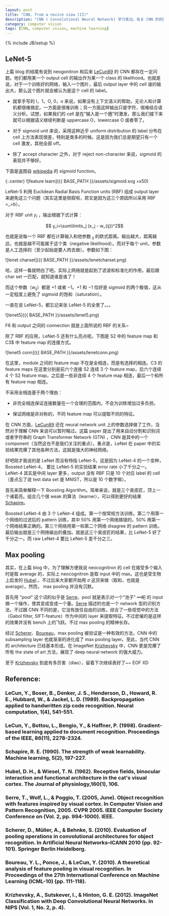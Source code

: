```yaml
---
layout: post
title: "CNN, from a novice view (II)"
description: "CNN ( Convolutional Neural Network) 学习笔记。有关 CNN 的的历史，发展。CNN 结构的解析。LeNet-5，neocognitron 等例子。"
category: computer vision
tags: [CNN, computer vision, machine learning]
---
```

{% include JB/setup %}

## LeNet-5
上篇 blog 的结尾有说到 neogonitron 和后来 [LeCun89](#LeCun89) 的 CNN 都存在一定问题。他们都用某一个 output cell 的输出作为某一个 class 的 likelihood。也就是说，对于一个训练好的网络，输入一个图片，最后 output layer 中的 cell 谁的输出大，那么这个图片就会被认为是这个 cell 的 label。

* 就拿手写的 l，1，O, 0，o 来说，如果没有上下文语义的帮助，无论人和计算机都很难搞定。一方面是很难训练；另一方面这样输出只是字符，很难结合语义分析。试想，如果我们的 cell 是在“输入是一个圈”时激发，那么我们接下来就可以根据语义继续判断是 uppercase O，lowercase O 或者零了。

* 对于 sigmoid unit 来说，采用这种近乎 uniform distribution 的 label 分布在 cell 上方法表现很差，特别是类多的时候。这是因为我们总是期望只有一个 cell 激发，其他全部 off。

* 除了 accept character 之外，对于 reject non-character 来说，sigmoid 的表现并不够好。

下面是盗图自 [wikipedia](http://en.wikipedia.org/wiki/Sigmoid_function) 的 sigmoid function。

{:.center}
![feature learn]({{ BASE_PATH }}/assets/sigmoid.svg =x50)

LeNet-5 利用 Euclidean Radial Basis Function units (RBF) 组成 output layer 来避免这三个问题（其实这里是倒叙啦，原文是因为这三个原因所以采用 RBF =_=b）。

对于 RBF unit $y_i$ ，输出根据下式计算：

$$ y_i=\sum\limits_j (x_j - w_{ij})^2$$

也就是说每一个 RBF 都在计算输入和他参数 $_{ij}$ 的欧式距离。输出越大，距离越远，也就是越不可能属于这个类（negative likelihood）。而对于每个 unit，参数是人工选择的（至少起始是要人肉去做）。参数如下图：

![lenet charset]({{ BASE_PATH }}/assets/lenetcharset.png)

哈，这样一看就明白了吧。实际上网络就是起到了滤波和标准化的作用，最后跟 char set 一匹配，就知道谁是谁了！

而这个参数（$w_{ij}$）都是 $+1$ 或者 $-1$。$+1$ 和 $-1$ 恰好是 sigmoid 的两个极值，这从一定程度上避免了 sigmoid 的饱和（saturation）。

一直在说 LeNet-5，都忘记来张 LeNet-5 的全景了。。。

![lenet5]({{ BASE_PATH }}/assets/lenet5.png)

F6 和 output 之间的 connection 就是上面所说的 RBF 的关系~

除了 RBF 的应用，LeNet-5 还有什么亮点呢。下图是 S2 中的 feature map 和 C3$ 中 feature map 的连接方式。

![lenet5 conn]({{ BASE_PATH }}/assets/lenetconn.png)

在这里，module 之间的 feature map 不在是全相连，而是有选择的相连。C3 的 feature maps 在这里分别是前六个连接 S2 连续 3 个 feature map，后六个连续 4 个 S2 feature map，之后是一些非连续 4 个 feature map 相连，最后一个和所有 feature map 相连。

不采用全相连基于两个理由：

* 非完全相连保证连接数量在一个合理的范围内，不会为训练增加过多负担。

* 保证网络是非对称的，不同 feature map 可以提取不同的特征。

在 CNN 方面，[LeCun89](#LeCun89) 还在 neural network unit 上的参数选择做了工作，当然对于理解 CNN 来说可以暂时略过。这篇 paper 提出了用来自动分割和识别词或者字符串的 Graph Transformer Network (GTN) ，CNN 是其中的一个 component（当然这也不是我们关注的重点）。重点是，LeNet 在 paper 中的实验结果完爆了其他各种方法，这就是强大的神经网络。

好吧刚才我说的是 LeNet 而没有特指 LeNet-5，这是因为 LeNet-4 的一个变种， Boosted LeNet-4， 要比 LeNet-5 的实验结果 error rate 小了千分之一。LeNet-4 其实是中间 layer 更多，output 没有 RBF 只是 10 个对应 label 的 cell（差点忘了说 test data set 是 MNIST，所以是 10 个数字嘛）。

首先来简单解释一下 Boosting Algorithm。简单来说，就是三个臭皮匠，顶上一个诸葛亮。组合几个很 weak 的算法（learner），可以得到更好的结果 [Schapire](#Schapire)。

Boosted LeNet-4 由 3 个 LeNet-4 组成。第一个按常规方法训练。第二个用第一个网络的过滤后的 pattern 训练，其中 50% 用第一个网络搞错的，50% 用第一个网络结果正确的。第三个网络用第一和第二个网络 disagree 的 pattern 训练。最后输出就是三个网络输出的叠加。就是这三个臭皮匠的结果，比 LeNet-5 好了千分之一。而 raw LeNet-4 要比 LeNet-5 差千分之三。

## Max pooling 

其实，在上篇 blog 中，为了理解方便我说 neocognitron 的 cell 在接受多个输入时是取 average 的，实际上 neocognitron 是取 input 中的 max。这也是受生物上启发的 [Hubel](#Hubel) 。不过后来大家都开始用 $\sigma$ 这货来做（取和，也就是 average）。然而， max pooling 并没有沉默。

首先用 "pool" 这个词的似乎是 [Serre](#Serre)，pool 就是表示对一个“池子” ~~一坨~~ 的 input 做一个操作，使其变成变成一个量。[Serre](#Serre) 描述的也是一个 network 型的识别方法，不过跟 CNN 不同的是，它没有放任自由的训练，综合了一些视觉中的方法（Gabol filter, SIFT-feature）作为中间的 layer 来提取特征。不过悲催的是这样的效果并没有 bench 上的飞跃。不过 max pooling 的精神长存。

经过 [Scherer](#Scherer)、[Boureau](#Boureau)，max pooling 被验证是一种有效的方法，CNN 中的 subsampling layer 也就渐渐的进化成了 max pooling layer。至此，当代 CNN 的 architecture 已经基本形成。在 ImageNet [Krizhevsky](#Krizhevsky) 中，CNN 更是完爆了所有 the state of art 方法，展现了 deep neural network 的强大威力。

至于 [Krizhevsky](#Krizhevsky) 到底有多厉害（diao），留着下次继续表好了~~ EOF XD

## Reference:
### <a name="LeCun89"></a> LeCun, Y., Boser, B., Denker, J. S., Henderson, D., Howard, R. E., Hubbard, W., & Jackel, L. D. (1989). Backpropagation applied to handwritten zip code recognition. Neural computation, 1(4), 541-551.
### <a name="LeCun98"></a> LeCun, Y., Bottou, L., Bengio, Y., & Haffner, P. (1998). Gradient-based learning applied to document recognition. Proceedings of the IEEE, 86(11), 2278-2324.
### <a name="Schapire"></a> Schapire, R. E. (1990). The strength of weak learnability. Machine learning, 5(2), 197-227.
### <a name="Hubel"></a> Hubel, D. H., & Wiesel, T. N. (1962). Receptive fields, binocular interaction and functional architecture in the cat's visual cortex. The Journal of physiology,160(1), 106.
### <a name="Serre"></a> Serre, T., Wolf, L., & Poggio, T. (2005, June). Object recognition with features inspired by visual cortex. In Computer Vision and Pattern Recognition, 2005. CVPR 2005. IEEE Computer Society Conference on (Vol. 2, pp. 994-1000). IEEE.
### <a name="Scherer"></a> Scherer, D., Müller, A., & Behnke, S. (2010). Evaluation of pooling operations in convolutional architectures for object recognition. In Artificial Neural Networks–ICANN 2010 (pp. 92-101). Springer Berlin Heidelberg.
### <a name="Boureau"></a> Boureau, Y. L., Ponce, J., & LeCun, Y. (2010). A theoretical analysis of feature pooling in visual recognition. In Proceedings of the 27th International Conference on Machine Learning (ICML-10) (pp. 111-118).
### <a name="Krizhevsky"></a> Krizhevsky, A., Sutskever, I., & Hinton, G. E. (2012). ImageNet Classification with Deep Convolutional Neural Networks. In NIPS (Vol. 1, No. 2, p. 4).